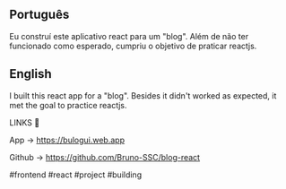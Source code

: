 Português
------------
Eu construí este aplicativo react para um "blog". Além de não ter funcionado como esperado, cumpriu o objetivo de praticar reactjs.

English
---------
I built this react app for a "blog". Besides it didn't worked as expected, it met the goal to practice reactjs.

LINKS 🔗

App -> https://bulogui.web.app

Github -> https://github.com/Bruno-SSC/blog-react

#frontend #react #project #building 
